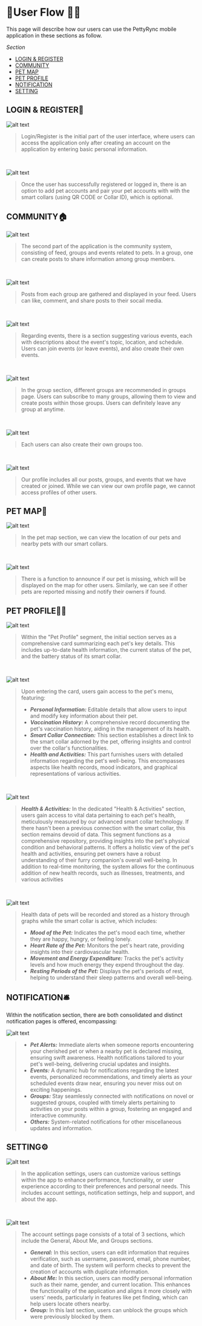 # 📱User Flow 🧒🏻

This page will describe how our users can use the PettyRync mobile application in these sections as follow.

<div class="warning">

*Section*

- [LOGIN & REGISTER](#login--register)
- [COMMUNITY](#community)
- [PET MAP](#pet-map)
- [PET PROFILE](#pet-profile)
- [NOTIFICATION](#notification)
- [SETTING](#setting)

</div>

## LOGIN & REGISTER📝

![alt text](../../images/ux-xui/login1.png)

> Login/Register is the initial part of the user interface, where users can access the application only after creating an account on the application by entering basic personal information.

<br>

![alt text](../../images/ux-xui/login2.png)

> Once the user has successfully registered or logged in, there is an option to add pet accounts and pair your pet accounts with with the smart collars (using QR CODE or Collar ID), which is optional.

## COMMUNITY🏠

![alt text](../../images/ux-xui/feg.png)

> The second part of the application is the community system, consisting of feed, groups and events related to pets. In a group, one can create posts to share information among group members.

<br>

![alt text](../../images/ux-xui/feed.png)

> Posts from each group are gathered and displayed in your feed. Users can like, comment, and share posts to their socail media.

<br>

![alt text](../../images/ux-xui/event.png)

>Regarding events, there is a section suggesting various events, each with descriptions about the event's topic, location, and schedule. Users can join events (or leave events), and also create their own events.

<br>

![alt text](../../images/ux-xui/group.png)

>In the group section, different groups are recommended in groups page. Users can subscribe to many groups, allowing them to view and create posts within those groups. Users can definitely leave any group at anytime.

<br>

![alt text](<../../images/ux-xui/create group.png>)

> Each users can also create their own groups too.

<br>

![alt text](../../images/ux-xui/myprofile.png)

> Our profile includes all our posts, groups, and events that we have created or joined. While we can view our own profile page, we cannot access profiles of other users.

## PET MAP📍

![alt text](<../../images/ux-xui/Pasted Graphic 18.png>)

> In the pet map section, we can view the location of our pets and nearby pets with our smart collars.
<br>

![alt text](<../../images/ux-xui/Frame 1459.png>)

> There is a function to announce if our pet is missing, which will be displayed on the map for other users.
> Similarly, we can see if other pets are reported missing and notify their owners if found.

## PET PROFILE🐶🐱

![alt text](<../../images/ux-xui/Pasted Graphic 19.png>)

>Within the "Pet Profile" segment, the initial section serves as a comprehensive card summarizing each pet's key details. This includes up-to-date health information, the current status of the pet, and the battery status of its smart collar.

<br>

![alt text](<../../images/ux-xui/Pasted Graphic 20.png>)

>Upon entering the card, users gain access to the pet's menu, featuring:
>
> - ***Personal Information:*** Editable details that allow users to input and modify key information about their pet.
> - ***Vaccination History:*** A comprehensive record documenting the pet's vaccination history, aiding in the management of its health.
> - ***Smart Collar Connection:*** This section establishes a direct link to the smart collar adorned by the pet, offering insights and control over the collar's functionalities.
> - ***Health and Activities:*** This part furnishes users with detailed information regarding the pet's well-being. This encompasses aspects like health records, mood indicators, and graphical representations of various activities.

<br>

![alt text](<../../images/ux-xui/Pasted Graphic 23.png>)

> ***Health & Activities:***
>In the dedicated "Health & Activities" section, users gain access to vital data pertaining to each pet's health, meticulously measured by our advanced smart collar technology. If there hasn't been a previous connection with the smart collar, this section remains devoid of data. This segment functions as a comprehensive repository, providing insights into the pet's physical condition and behavioral patterns. It offers a holistic view of the pet's health and activities, ensuring pet owners have a robust understanding of their furry companion's overall well-being. In addition to real-time monitoring, the system allows for the continuous addition of new health records, such as illnesses, treatments, and various activities

<br>

![alt text](<../../images/ux-xui/Pasted Graphic 22.png>)

>Health data of pets will be recorded and stored as a history through graphs while the smart collar is active, which includes:
>
> - ***Mood of the Pet:*** Indicates the pet's mood each time, whether they are happy, hungry, or feeling lonely.
> - ***Heart Rate of the Pet:*** Monitors the pet's heart rate, providing insights into their cardiovascular health.
> - ***Movement and Energy Expenditure:*** Tracks the pet's activity levels and how much energy they expend throughout the day.
> - ***Resting Periods of the Pet:*** Displays the pet's periods of rest, helping to understand their sleep patterns and overall well-being.

## NOTIFICATION🛎

Within  the notification section, there are both consolidated and distinct notification pages is offered, encompassing:

![alt text](<../../images/ux-xui/Frame 1460.png>)

> - ***Pet Alerts:*** Immediate alerts when someone reports encountering your cherished pet or when a nearby pet is declared missing, ensuring swift awareness. Health notifications tailored to your pet's well-being, delivering crucial updates and insights.
> - ***Events:*** A dynamic hub for notifications regarding the latest events, personalized recommendations, and timely alerts as your scheduled events draw near, ensuring you never miss out on exciting happenings.
> - ***Groups:*** Stay seamlessly connected with notifications on novel or suggested groups, coupled with timely alerts pertaining to activities on your posts within a group, fostering an engaged and interactive community.
> - ***Others:*** System-related notifications for other miscellaneous updates and information.

## SETTING⚙️

![alt text](<../../images/ux-xui/Frame 1463.png>)

>In the application settings, users can customize various settings within the app to enhance performance, functionality, or user experience according to their preferences and personal needs. This includes account settings, notification settings, help and support, and about the app.

<br>

![alt text](<../../images/ux-xui/Frame 1464.png>)

>The account settings page consists of a total of 3 sections, which include the General, About Me, and Groups sections.
>
> - ***General:*** In this section, users can edit information that requires verification, such as username, password, email, phone number, and date of birth. The system will perform checks to prevent the creation of accounts with duplicate information.
> - ***About Me:*** In this section, users can modify personal information such as their name, gender, and current location. This enhances the functionality of the application and aligns it more closely with users' needs, particularly in features like pet finding, which can help users locate others nearby.
> - ***Group:*** In this last section, users can unblock the groups which were previously blocked by them.
